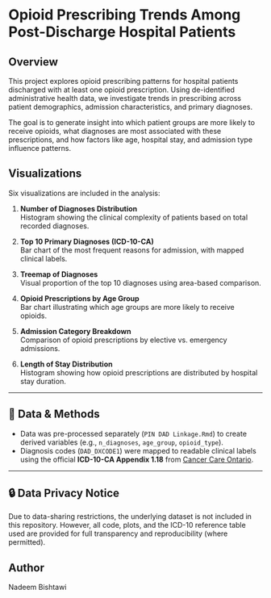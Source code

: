 # Opioid Prescribing Trends Among Post-Discharge Hospital Patients


## Overview
This project explores opioid prescribing patterns for hospital patients discharged with at least one opioid prescription. Using de-identified administrative health data, we investigate trends in prescribing across patient demographics, admission characteristics, and primary diagnoses.

The goal is to generate insight into which patient groups are more likely to receive opioids, what diagnoses are most associated with these prescriptions, and how factors like age, hospital stay, and admission type influence patterns.

## Visualizations
Six visualizations are included in the analysis:

1. **Number of Diagnoses Distribution**  
   Histogram showing the clinical complexity of patients based on total recorded diagnoses.

2. **Top 10 Primary Diagnoses (ICD-10-CA)**  
   Bar chart of the most frequent reasons for admission, with mapped clinical labels.

3. **Treemap of Diagnoses**  
   Visual proportion of the top 10 diagnoses using area-based comparison.

4. **Opioid Prescriptions by Age Group**  
   Bar chart illustrating which age groups are more likely to receive opioids.

5. **Admission Category Breakdown**  
   Comparison of opioid prescriptions by elective vs. emergency admissions.

6. **Length of Stay Distribution**  
   Histogram showing how opioid prescriptions are distributed by hospital stay duration.

---

## 🧪 Data & Methods

- Data was pre-processed separately (`PIN DAD Linkage.Rmd`) to create derived variables (e.g., `n_diagnoses`, `age_group`, `opioid_type`).
- Diagnosis codes (`DAD_DXCODE1`) were mapped to readable clinical labels using the official **ICD-10-CA Appendix 1.18** from [Cancer Care Ontario](https://ext.cancercare.on.ca/ext/databook/db2122/Appendix/Appendix_1.18_-_ICD10CA_.htm).

---

## 🔒 Data Privacy Notice

Due to data-sharing restrictions, the underlying dataset is not included in this repository. However, all code, plots, and the ICD-10 reference table used are provided for full transparency and reproducibility (where permitted).

## Author
Nadeem Bishtawi
